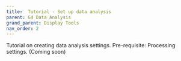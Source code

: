 ```yaml
---
title:  Tutorial - Set up data analysis
parent: G4 Data Analysis
grand_parent: Display Tools
nav_order: 2
---
```


Tutorial on creating data analysis settings. Pre-requisite: Processing settings. (Coming soon)